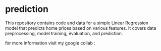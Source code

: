 # prediction
This repository contains code and data for a simple Linear Regression model that predicts home prices based on various features. It covers data preprocessing, model training, evaluation, and prediction.

for more information visit my google collab : 
